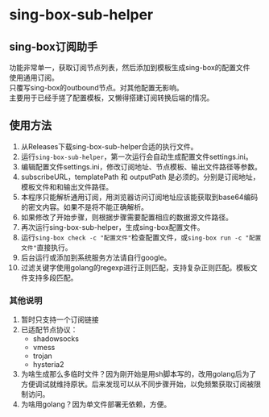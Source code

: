 # sing-box-sub-helper
## sing-box订阅助手
功能非常单一，获取订阅节点列表，然后添加到模板生成sing-box的配置文件  
使用通用订阅。  
只覆写sing-box的outbound节点。对其他配置无影响。  
主要用于已经手搓了配置模板，又懒得搭建订阅转换后端的情况。

## 使用方法
1. 从Releases下载sing-box-sub-helper合适的执行文件。
2. 运行`sing-box-sub-helper`，第一次运行会自动生成配置文件settings.ini。
3. 编辑配置文件settings.ini，修改订阅地址、节点模板、输出文件路径等参数。
4. subscribeURL，templatePath 和 outputPath 是必须的。分别是订阅地址，模板文件和和输出文件路径。
5. 本程序只能解析通用订阅，用浏览器访问订阅地址应该能获取到base64编码的密文内容。如果不是将不能正确解析。
6. 如果修改了开始步骤，则根据步骤需要配置相应的数据源文件路径。
7. 再次运行sing-box-sub-helper，生成sing-box配置文件。
8. 运行`sing-box check -c "配置文件"`检查配置文件，或`sing-box run -c "配置文件"`直接执行。
9. 后台运行或添加到系统服务方法请自行google。
10. 过滤关键字使用golang的regexp进行正则匹配，支持复杂正则匹配。模板文件支持多段匹配。

### 其他说明
1. 暂时只支持一个订阅链接
2. 已适配节点协议：
    - shadowsocks
    - vmess
    - trojan
    - hysteria2
3. 为啥生成那么多临时文件？因为刚开始是用sh脚本写的，改用golang后为了方便调试就维持原状。后来发现可以从不同步骤开始，以免频繁获取订阅被限制访问。
4. 为啥用golang？因为单文件部署无依赖，方便。

